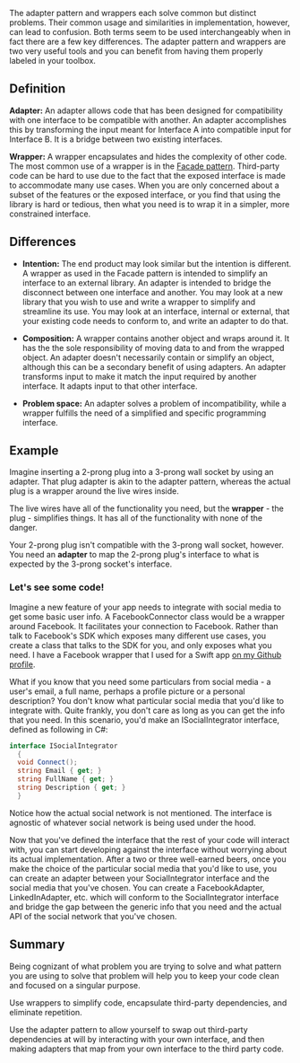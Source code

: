 The adapter pattern and wrappers each solve common but distinct problems. Their common usage and similarities in implementation, however, can lead to confusion. Both terms seem to be used interchangeably when in fact there are a few key differences. The adapter pattern and wrappers are two very useful tools and you can benefit from having them properly labeled in your toolbox.

## Definition
**Adapter:** An adapter allows code that has been designed for compatibility with one interface to be compatible with another. An adapter accomplishes this by transforming the input meant for Interface A into compatible input for Interface B. It is a bridge between two existing interfaces.

**Wrapper:** A wrapper encapsulates and hides the complexity of other code. The most common use of a wrapper is in the [Facade pattern](https://en.wikipedia.org/wiki/Facade_pattern). Third-party code can be hard to use due to the fact that the exposed interface is made to accommodate many use cases. When you are only concerned about a subset of the features or the exposed interface, or you find that using the library is hard or tedious, then what you need is to wrap it in a simpler, more constrained interface.

## Differences
- **Intention:** The end product may look similar but the intention is different. A wrapper as used in the Facade pattern is intended to simplify an interface to an external library. An adapter is intended to bridge the disconnect between one interface and another. You may look at a new library that you wish to use and write a wrapper to simplify and streamline its use. You may look at an interface, internal or external, that your existing code needs to conform to, and write an adapter to do that.

- **Composition:** A wrapper contains another object and wraps around it. It has the the sole responsibility of moving data to and from the wrapped object. An adapter doesn't necessarily contain or simplify an object, although this can be a secondary benefit of using adapters. An adapter transforms input to make it match the input required by another interface. It adapts input to that other interface.

- **Problem space:** An adapter solves a problem of incompatibility, while a wrapper fulfills the need of a simplified and specific programming interface.

## Example
Imagine inserting a 2-prong plug into a 3-prong wall socket by using an adapter. That plug adapter is akin to the adapter pattern, whereas the actual plug is a wrapper around the live wires inside.

The live wires have all of the functionality you need, but the **wrapper** - the plug - simplifies things. It has all of the functionality with none of the danger.

Your 2-prong plug isn't compatible with the 3-prong wall socket, however. You need an **adapter** to map the 2-prong plug's interface to what is expected by the 3-prong socket's interface.

### Let's see some code!
Imagine a new feature of your app needs to integrate with social media to get some basic user info. A FacebookConnector class would be a wrapper around Facebook. It facilitates your connection to Facebook. Rather than talk to Facebook's SDK which exposes many different use cases, you create a class that talks to the SDK for you, and only exposes what you need. I have a Facebook wrapper that I used for a Swift app [on my Github profile](https://github.com/TheCodedSelf/iOS-Social-Integration-Example/blob/master/SocialIntegrationPOC/FacebookConnector.swift).

What if you know that you need some particulars from social media - a user's email, a full name, perhaps a profile picture or a personal description? You don't know what particular social media that you'd like to integrate with. Quite frankly, you don't care as long as you can get the info that you need. In this scenario, you'd make an ISocialIntegrator interface, defined as following in C#:

```C#
interface ISocialIntegrator
  {
  void Connect();
  string Email { get; }
  string FullName { get; }
  string Description { get; }
  }
```

Notice how the actual social network is not mentioned. The interface is agnostic of whatever social network is being used under the hood.

Now that you've defined the interface that the rest of your code will interact with, you can start developing against the interface without worrying about its actual implementation. After a two or three well-earned beers, once you make the choice of the particular social media that you'd like to use, you can create an adapter between your SocialIntegrator interface and the social media that you've chosen. You can create a FacebookAdapter, LinkedInAdapter, etc. which will conform to the SocialIntegrator interface and bridge the gap between the generic info that you need and the actual API of the social network that you've chosen.
## Summary
Being cognizant of what problem you are trying to solve and what pattern you are using to solve that problem will help you to keep your code clean and focused on a singular purpose.

Use wrappers to simplify code, encapsulate third-party dependencies, and eliminate repetition.

Use the adapter pattern to allow yourself to swap out third-party dependencies at will by interacting with your own interface, and then making adapters that map from your own interface to the third party code.

